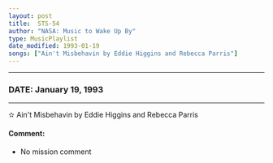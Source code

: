 ```yaml
---
layout: post
title:  STS-54
author: "NASA: Music to Wake Up By"
type: MusicPlaylist
date_modified: 1993-01-19
songs: ["Ain't Misbehavin by Eddie Higgins and Rebecca Parris"]
---
```


----
### DATE: January 19, 1993
----
✫ Ain't Misbehavin by Eddie Higgins and Rebecca Parris

#### Comment:
* No mission comment



<br/>
<center>
	<a target="_blank"
	   href="https://twitter.com/intent/tweet?hashtags=Space,NASA,Playlist,NASAWakeupCalls,SpaceProgram&text={{ page.author}}, '{{ page.songs.first }}' {{ page.title }}, {{ page.date | date: '%B %d, %Y' }}. {{ site.url }}{{ page.url }}&via=nasawakeupcalls"><i class="fab fa-twitter" alt="Tweet this page" style="font-size: 1.3em;"></i></a>
	&nbsp; 	<i class="fas fa-user-astronaut" style="font-size: 1.5em;"></i> &nbsp;
    <a type="amzn" search="'Ain't Misbehavin by Eddie Higgins and Rebecca Parris'" category="popular music">
    <i class="fab fa-amazon" style="font-size: 1.3em;"></i></a>
</center>
